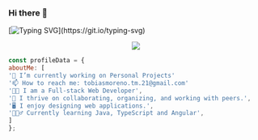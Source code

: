 ### Hi there 👋

<!-- **TobiasMoreno/TobiasMoreno** is a ✨ _special_ ✨ repository because its `README.md` (this file) appears on your GitHub profile. -->

<!-- 01A3AB -->

[![Typing SVG](https://readme-typing-svg.demolab.com?font=Poppins&weight=500&size=34&pause=20000&color=FE7346&center=true&vCenter=true&width=1000&lines=What+I'm/'ve+been+working+with...)](https://git.io/typing-svg)

<div> 
  <p align="center">
    <a href="https://skillicons.dev">
      <img src="https://skillicons.dev/icons?i=angular,ts,js,html,css,bootstrap,postman,cs,git,bash,md,githubactions,github,linux,figma,vscode,dotnet,java,jquery,powershell" />
    </a>
  </p>
</div>

```js
const profileData = {
aboutMe: [
'🔭 I’m currently working on Personal Projects'
'📫 How to reach me: tobiasmoreno.tm.21@gmail.com'
'👨‍💻 I am a Full-stack Web Developer',
'🚀 I thrive on collaborating, organizing, and working with peers.',
'🖥 I enjoy designing web applications.',
'🙇🏻‍♂️ Currently learning Java, TypeScript and Angular',
]
};
```
